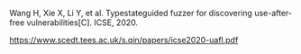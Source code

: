 Wang H, Xie X, Li Y, et al. Typestateguided fuzzer for discovering use-after-free vulnerabilities[C]. ICSE, 2020.

https://www.scedt.tees.ac.uk/s.qin/papers/icse2020-uafl.pdf
